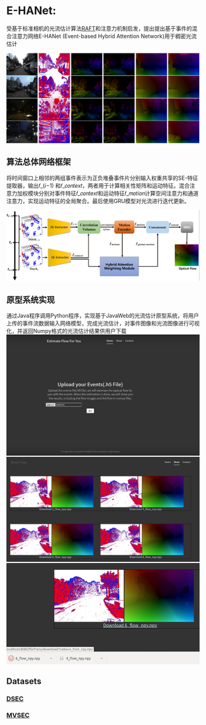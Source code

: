 # E-HANet:
受基于标准相机的光流估计算法[RAFT](https://github.com/princeton-vl/RAFT)和注意力机制启发，提出提出基于事件的混合注意力网络E-HANet (Event-based Hybrid Attention Network)用于稠密光流估计

![光流估计结果](./vis/result.png)

## 算法总体网络框架
将时间窗口上相邻的两组事件表示为正负堆叠事件片分别输入权重共享的SE-特征提取器，输出𝑓_(𝑖−1) 和𝑓_𝑐𝑜𝑛𝑡𝑒𝑥𝑡，两者用于计算相关性矩阵和运动特征。混合注意力加权模块分别对事件特征𝑓_𝑐𝑜𝑛𝑡𝑒𝑥𝑡和运动特征𝑓_𝑚𝑜𝑡𝑖𝑜𝑛计算空间注意力和通道注意力，实现运动特征的全局聚合。最后使用GRU模型对光流进行迭代更新。

![光流估计结果](./vis/networks.png)

## 原型系统实现
通过Java程序调用Python程序，实现基于JavaWeb的光流估计原型系统，将用户上传的事件流数据输入网络模型，完成光流估计，对事件图像和光流图像进行可视化，并返回Numpy格式的光流估计结果供用户下载
![首页](./Java/vis/index.jpg)
![展示](./Java/vis/show.jpg)
![下载](./Java/vis/download.jpg)

## Datasets

### [DSEC](https://dsec.ifi.uzh.ch/)

### [MVSEC](https://daniilidis-group.github.io/mvsec/)
